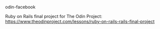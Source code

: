 odin-facebook

Ruby on Rails final project for The Odin Project:
https://www.theodinproject.com/lessons/ruby-on-rails-rails-final-project
